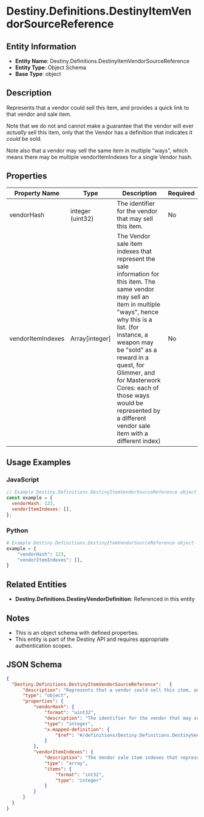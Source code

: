 # Destiny.Definitions.DestinyItemVendorSourceReference

## Entity Information
- **Entity Name**: Destiny.Definitions.DestinyItemVendorSourceReference
- **Entity Type**: Object Schema
- **Base Type**: object

## Description
Represents that a vendor could sell this item, and provides a quick link to that vendor and sale item.
 Note that we do not and cannot make a guarantee that the vendor will ever *actually* sell this item, only that the Vendor has a definition that indicates it *could* be sold.
 Note also that a vendor may sell the same item in multiple "ways", which means there may be multiple vendorItemIndexes for a single Vendor hash.

## Properties

| Property Name | Type | Description | Required |
|---------------|------|-------------|----------|
| vendorHash | integer (uint32) | The identifier for the vendor that may sell this item. | No |
| vendorItemIndexes | Array[integer] | The Vendor sale item indexes that represent the sale information for this item. The same vendor may sell an item in multiple "ways", hence why this is a list. (for instance, a weapon may be "sold" as a reward in a quest, for Glimmer, and for Masterwork Cores: each of those ways would be represented by a different vendor sale item with a different index) | No |

## Usage Examples

### JavaScript
```javascript
// Example Destiny.Definitions.DestinyItemVendorSourceReference object
const example = {
  vendorHash: 123,
  vendorItemIndexes: [],
};
```

### Python
```python
# Example Destiny.Definitions.DestinyItemVendorSourceReference object
example = {
    "vendorHash": 123,
    "vendorItemIndexes": [],
}
```

## Related Entities
- **Destiny.Definitions.DestinyVendorDefinition**: Referenced in this entity

## Notes
- This is an object schema with defined properties.
- This entity is part of the Destiny API and requires appropriate authentication scopes.

## JSON Schema
```json
{
  "Destiny.Definitions.DestinyItemVendorSourceReference":   {
      "description": "Represents that a vendor could sell this item, and provides a quick link to that vendor and sale item.\r\n Note that we do not and cannot make a guarantee that the vendor will ever *actually* sell this item, only that the Vendor has a definition that indicates it *could* be sold.\r\n Note also that a vendor may sell the same item in multiple \"ways\", which means there may be multiple vendorItemIndexes for a single Vendor hash.",
      "type": "object",
      "properties": {
          "vendorHash": {
              "format": "uint32",
              "description": "The identifier for the vendor that may sell this item.",
              "type": "integer",
              "x-mapped-definition": {
                  "$ref": "#/definitions/Destiny.Definitions.DestinyVendorDefinition"
              }
          },
          "vendorItemIndexes": {
              "description": "The Vendor sale item indexes that represent the sale information for this item. The same vendor may sell an item in multiple \"ways\", hence why this is a list. (for instance, a weapon may be \"sold\" as a reward in a quest, for Glimmer, and for Masterwork Cores: each of those ways would be represented by a different vendor sale item with a different index)",
              "type": "array",
              "items": {
                  "format": "int32",
                  "type": "integer"
              }
          }
      }
  }
}
```

